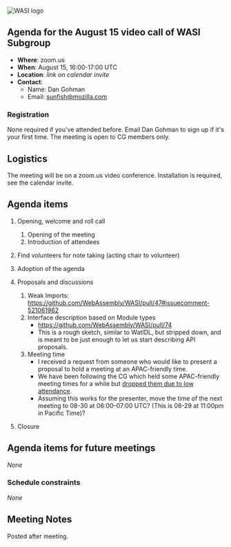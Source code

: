 ![WASI logo](/WASI.png)

## Agenda for the August 15 video call of WASI Subgroup

- **Where**: zoom.us
- **When**: August 15, 16:00-17:00 UTC
- **Location**: *link on calendar invite*
- **Contact**:
    - Name: Dan Gohman
    - Email: sunfish@mozilla.com

### Registration

None required if you've attended before. Email Dan Gohman to sign up if it's
your first time. The meeting is open to CG members only.

## Logistics

The meeting will be on a zoom.us video conference.
Installation is required, see the calendar invite.

## Agenda items

1. Opening, welcome and roll call
    1. Opening of the meeting
    1. Introduction of attendees
1. Find volunteers for note taking (acting chair to volunteer)
1. Adoption of the agenda
1. Proposals and discussions
    1. Weak Imports: https://github.com/WebAssembly/WASI/pull/47#issuecomment-521061962
    1. Interface description based on Module types
        - https://github.com/WebAssembly/WASI/pull/74
        - This is a rough sketch, similar to WatIDL, but stripped down, and is
          meant to be just enough to let us start describing API proposals.
    1. Meeting time
        - I received a request from someone who would like to present a proposal to hold a meeting at an APAC-friendly time.
        - We have been following the CG which held some APAC-friendly meeting times for a while but
          [dropped them due to low attendance](https://github.com/WebAssembly/meetings/blob/master/2018/CG-04-03.md#drop-apac-timezone).
        - Assuming this works for the presenter, move the time of the next meeting to 08-30 at 06:00–07:00 UTC? (This is 08-29 at 11:00pm in Pacific Time)?

1. Closure

## Agenda items for future meetings

*None*

### Schedule constraints

*None*

## Meeting Notes

Posted after meeting.
